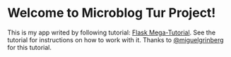 # Welcome to Microblog Tur Project!

This is my app writed by following tutorial: [Flask Mega-Tutorial](https://blog.miguelgrinberg.com/post/the-flask-mega-tutorial-part-i-hello-world). See the tutorial for instructions on how to work with it.
Thanks to [@miguelgrinberg](https://github.com/miguelgrinberg) for this tutorial.
